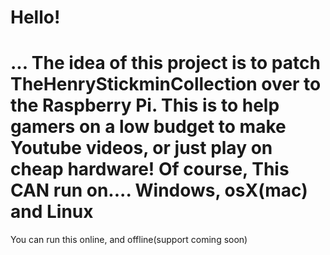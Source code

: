Hello!
=============
... The idea of this project is to patch TheHenryStickminCollection over to the Raspberry Pi.
This is to help gamers on a low budget to make Youtube videos, or just play on cheap hardware!
Of course, This CAN run on.... Windows, osX(mac) and Linux
=============
You can run this online, and offline(support coming soon)
